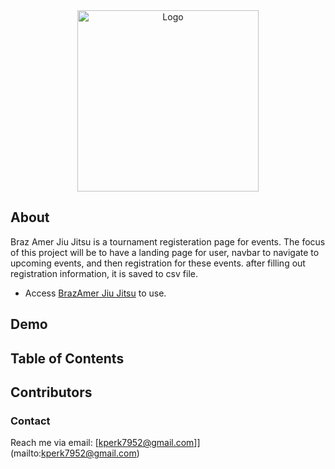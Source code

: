 <div align="center">
    <a href="https://github.com/K1P31" target="_blank">
        <img src="https://en.wikipedia.org/wiki/Brazilian_jiu-jitsu#/media/File:GABRIEL_VELLA_vs_ROMINHO_51.jpg" 
        alt="Logo" width="290" height="290">
    </a>
</div>

## About

Braz Amer Jiu Jitsu is a tournament registeration page for events. The focus of this project will be to have a landing page for user, navbar to navigate to upcoming events, and then registration for these events. after filling out registration information, it is saved to csv file.

- Access [BrazAmer Jiu Jitsu](https://github.com/K1P31/mycode/tree/main/PyProject2) to use.

## Demo

## Table of Contents

## Contributors

<a href="https://github.com/K1P31">
</a>

### Contact

Reach me via email: [kperk7952@gmail.com]](mailto:kperk7952@gmail.com)
